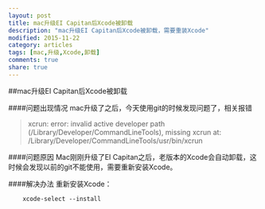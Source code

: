 ```yaml
---
layout: post
title: mac升级EI Capitan后Xcode被卸载
description: "mac升级EI Capitan后Xcode被卸载，需要重装Xcode"
modified: 2015-11-22
category: articles
tags: [mac,升级,Xcode,卸载]
comments: true
share: true
---
```


##mac升级EI Capitan后Xcode被卸载 

####问题出现情况
mac升级了之后，今天使用git的时候发现问题了，相关报错
>xcrun: error: invalid active developer path (/Library/Developer/CommandLineTools), missing xcrun at: /Library/Developer/CommandLineTools/usr/bin/xcrun

####问题原因
Mac刚刚升级了EI Capitan之后，老版本的Xcode会自动卸载，这时候会发现以前的git不能使用，需要重新安装Xcode。

####解决办法
重新安装Xcode： 

		xcode-select --install




